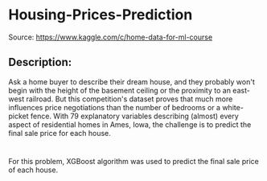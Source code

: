 # Housing-Prices-Prediction
Source: https://www.kaggle.com/c/home-data-for-ml-course

## Description:
Ask a home buyer to describe their dream house, and they probably won't begin with the height of the basement ceiling or the proximity to an east-west railroad. But this competition's dataset proves that much more influences price negotiations than the number of bedrooms or a white-picket fence. With 79 explanatory variables describing (almost) every aspect of residential homes in Ames, Iowa, the challenge is to predict the final sale price for each house.

#
For this problem, XGBoost algorithm was used to predict the final sale price of each house.
